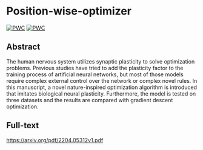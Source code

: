 # Position-wise-optimizer

[![PWC](https://img.shields.io/endpoint.svg?url=https://paperswithcode.com/badge/position-wise-optimizer-a-nature-inspired/nature-inspired-optimization-algorithm-on-1)](https://paperswithcode.com/sota/nature-inspired-optimization-algorithm-on-1?p=position-wise-optimizer-a-nature-inspired)
[![PWC](https://img.shields.io/endpoint.svg?url=https://paperswithcode.com/badge/position-wise-optimizer-a-nature-inspired/nature-inspired-optimization-algorithm-on)](https://paperswithcode.com/sota/nature-inspired-optimization-algorithm-on?p=position-wise-optimizer-a-nature-inspired)

## Abstract
The human nervous system utilizes synaptic plasticity to solve optimization problems. Previous studies have tried to add the plasticity factor to the training process of artificial neural networks, but most of those models require complex external control over the network or complex novel rules. In this manuscript, a novel nature-inspired optimization algorithm is introduced that imitates biological neural plasticity. Furthermore, the model is tested on three datasets and the results are compared with gradient descent optimization.

## Full-text
https://arxiv.org/pdf/2204.05312v1.pdf
